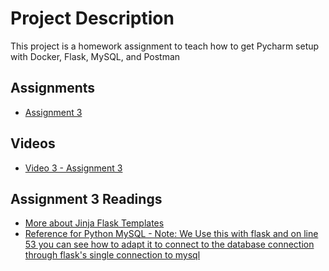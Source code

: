 # Project Description
This project is a homework assignment to teach how to get Pycharm setup with Docker, Flask, MySQL, and Postman

## Assignments
* [Assignment 3](formIntro-pycharm.pdf)

## Videos
* [Video 3 - Assignment 3](https://youtu.be/5WBYxNZz8Zw)

## Assignment 3 Readings
* [More about Jinja Flask Templates](https://realpython.com/primer-on-jinja-templating/)
* [Reference for Python MySQL - Note: We Use this with flask and on line 53 you can see how to adapt it to connect to the database connection through flask's single connection to mysql](https://www.w3schools.com/python/python_mysql_getstarted.asp)
